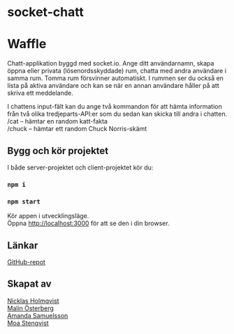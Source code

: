 # socket-chatt

# Waffle

Chatt-applikation byggd med socket.io. Ange ditt användarnamn, skapa öppna eller privata (lösenordsskyddade) rum, chatta med andra användare i samma rum. Tomma rum försvinner automatiskt. I rummen ser du också en lista på aktiva användare och kan se när en annan användare håller på att skriva ett meddelande.

I chattens input-fält kan du ange två kommandon för att hämta information från två olika tredjeparts-API:er som du sedan kan skicka till andra i chatten.
/cat – hämtar en random katt-fakta\
/chuck – hämtar ett random Chuck Norris-skämt

## Bygg och kör projektet

I både server-projektet och client-projektet kör du:

### `npm i`
### `npm start`

Kör appen i utvecklingsläge.\
Öppna [http://localhost:3000](http://localhost:3000) för att se den i din browser.

## Länkar
[GitHub-repot](https://github.com/stonetwix/socket-chatt)

## Skapat av
[Nicklas Holmqvist](https://github.com/Nicklas-Holmqvist)\
[Malin Österberg](https://github.com/msmalinosterberg)\
[Amanda Samuelsson](https://github.com/amandasamuelsson)\
[Moa Stenqvist](https://github.com/stonetwix)
